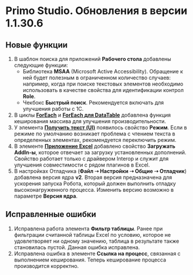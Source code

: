# Primo Studio. Обновления в версии 1.1.30.6

## Новые функции

1. В шаблон поиска для приложений **Рабочего стола** добавлены следующие функции:
    * Библиотека **MSAA** (Microsoft Active Accessibility). Обращение к ней будет полезным в ограниченном количество случаев: например, когда при поиске текстовых элементов необходимо использовать в качестве свойства для идентификации контрол **Role**. 
    * Чекбокс **Быстрый поиск**. Рекомендуется включать для улучшения работы с 1С. 
4. В циклы [**ForEach**](https://docs.primo-rpa.ru/primo-rpa/g_elements/osnovnye-elementy/els_logic/el_logic_foreach) и [**ForEach для DataTable**](https://docs.primo-rpa.ru/primo-rpa/g_elements/osnovnye-elementy/els_logic/el_logic_foreachrowdatatable) добавлена функция кеширования массива для улучшения производительности.
1. У элемента [**Получить текст (UI)**](https://docs.primo-rpa.ru/primo-rpa/g_elements/osnovnye-elementy/els_uiinteraction/el_gettext) появилось свойство **Режим**. Если в режиме по умолчанию возникает проблема с чтением текста в определенных элементах, рекомендуется переключить режим.
1. В элементе [**Приложение Excel**](https://docs.primo-rpa.ru/primo-rpa/g_elements/osnovnye-elementy/prilozhenie-excel/el_excel_app) добавлено свойство **Загружать AddIn-ы**, которое отвечает за загрузку установленных дополнений. Свойство работает только с драйвером Interop и служит для улучшения совместимости с рядом плагинов в Excel.
1. В настройках Отладчика (**Файл ➝ Настройки ➝ Общие ➝ Отладчик**) добавлена версия ядра **v2**. Вторая версия предназначена для ускорения запуска Робота, который должен выполнить отладку высоконагруженного процесса. Изменить версию возможно в параметре **Версия ядра**. 

## Исправленные ошибки

1. Исправлена работа элемента **Фильтр таблицы**. Ранее при фильтрации считанной таблицы Excel по условию, которое не удовлетворяет ни одному значению, таблица в результате также становилась пустой. Данная ошибка исправлена.
1. Исправлена ошибка в элементе **Ссылка на процесс**, связанная с выполнением кеширования. Теперь кеширование процесса производится корректно.


